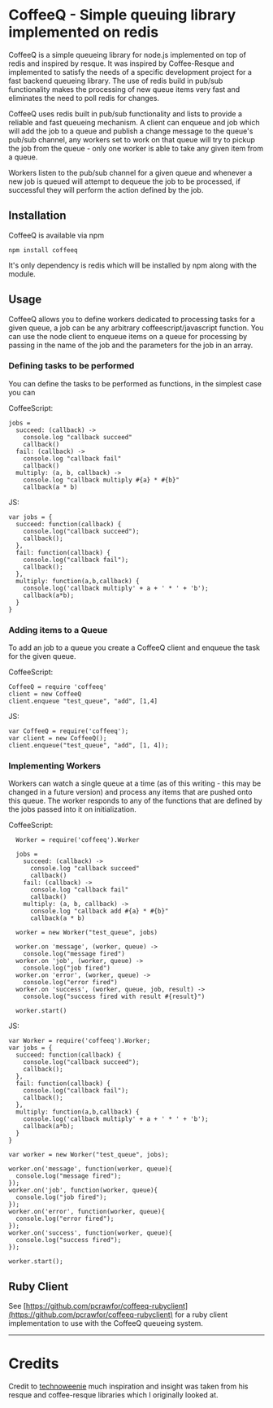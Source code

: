 # CoffeeQ - Simple queuing library implemented on redis

CoffeeQ is a simple queueing library for node.js implemented on top of redis and inspired by resque.  It was inspired by Coffee-Resque and implemented to satisfy the needs of a specific development project for a fast backend queueing library.  The use of redis build in pub/sub functionality makes the processing of new queue items very fast and eliminates the need to poll redis for changes.

CoffeeQ uses redis built in pub/sub functionality and lists to provide a reliable and fast queueing mechanism.  A client can enqueue and job which will add the job to a queue and publish a change message to the queue's pub/sub channel, any workers set to work on that queue will try to pickup the job from the queue - only one worker is able to take any given item from a queue.

Workers listen to the pub/sub channel for a given queue and whenever a new job is queued will attempt to dequeue the job to be processed, if successful they will perform the action defined by the job.

## Installation

CoffeeQ is available via npm

`npm install coffeeq`

It's only dependency is redis which will be installed by npm along with the module.

## Usage

CoffeeQ allows you to define workers dedicated to processing tasks for a given queue, a job can be any arbitrary coffeescript/javascript function.  You can use the node client to enqueue items on a queue for processing by passing in the name of the job and the parameters for the job in an array.

### Defining tasks to be performed

You can define the tasks to be performed as functions, in the simplest case you can

CoffeeScript:

    jobs =
      succeed: (callback) ->
        console.log "callback succeed"
        callback()
      fail: (callback) ->
        console.log "callback fail"
        callback()
      multiply: (a, b, callback) ->
        console.log "callback multiply #{a} * #{b}"
        callback(a * b)

JS:

    var jobs = {
      succeed: function(callback) {
        console.log("callback succeed");
        callback();
      },
      fail: function(callback) {
        console.log("callback fail");
        callback();
      },
      multiply: function(a,b,callback) {
        console.log('callback multiply' + a + ' * ' + 'b');
        callback(a*b);
      }
    }

### Adding items to a Queue

To add an job to a queue you create a CoffeeQ client and enqueue the task for the given queue.

CoffeeScript:

    CoffeeQ = require 'coffeeq'
    client = new CoffeeQ
    client.enqueue "test_queue", "add", [1,4]

JS:

    var CoffeeQ = require('coffeeq');
    var client = new CoffeeQ();
    client.enqueue("test_queue", "add", [1, 4]);

### Implementing Workers

Workers can watch a single queue at a time (as of this writing - this may be changed in a future version) and process any items that are pushed onto this queue.  The worker responds to any of the functions that are defined by the jobs passed into it on initialization.

CoffeeScript:

      Worker = require('coffeeq').Worker

      jobs =
        succeed: (callback) ->
          console.log "callback succeed"
          callback()
        fail: (callback) ->
          console.log "callback fail"
          callback()
        multiply: (a, b, callback) ->
          console.log "callback add #{a} * #{b}"
          callback(a * b)

      worker = new Worker("test_queue", jobs)

      worker.on 'message', (worker, queue) ->
        console.log("message fired")
      worker.on 'job', (worker, queue) ->
        console.log("job fired")
      worker.on 'error', (worker, queue) ->
        console.log("error fired")
      worker.on 'success', (worker, queue, job, result) ->
        console.log("success fired with result #{result}")

      worker.start()

JS:

    var Worker = require('coffeeq').Worker;
    var jobs = {
      succeed: function(callback) {
        console.log("callback succeed");
        callback();
      },
      fail: function(callback) {
        console.log("callback fail");
        callback();
      },
      multiply: function(a,b,callback) {
        console.log('callback multiply' + a + ' * ' + 'b');
        callback(a*b);
      }
    }

    var worker = new Worker("test_queue", jobs);

    worker.on('message', function(worker, queue){
      console.log("message fired");
    });
    worker.on('job', function(worker, queue){
      console.log("job fired");
    });
    worker.on('error', function(worker, queue){
      console.log("error fired");
    });
    worker.on('success', function(worker, queue){
      console.log("success fired");
    });

    worker.start();

## Ruby Client

See [https://github.com/pcrawfor/coffeeq-rubyclient](https://github.com/pcrawfor/coffeeq-rubyclient) for a ruby client implementation to use with the CoffeeQ queueing system.

---

# Credits

Credit to [technoweenie](https://github.com/technoweenie) much inspiration and insight was taken from his resque and coffee-resque libraries which I originally looked at.

